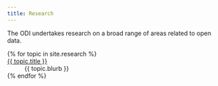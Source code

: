 ```yaml
---
title: Research
---
```

The ODI undertakes research on a broad range of areas related to open data.

<dl>
{% for topic in site.research %}
  <dt>
    <a href='{{ topic.url }}'>{{ topic.title }}</a>
  </dt>
  <dd>
    {{ topic.blurb }}
  </dd>
{% endfor %}
</dl>
